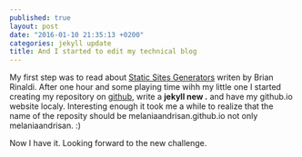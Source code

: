 ```yaml
---
published: true
layout: post
date: "2016-01-10 21:35:13 +0200"
categories: jekyll update
title: And I started to edit my technical blog
---
```




My first step was to read about [Static Sites Generators](http://www.oreilly.com/web-platform/free/static-site-generators.csp) writen by  Brian Rinaldi. After one hour and some playing time wihh my little one I started creating my repository on [github](https://github.com/), write a **jekyll new .** and have my github.io website localy. Interesting enough it took me a while to realize that the name of the reposity should be melaniaandrisan.github.io not only melaniaandrisan. :)

Now I have it. Looking forward to the new challenge.
